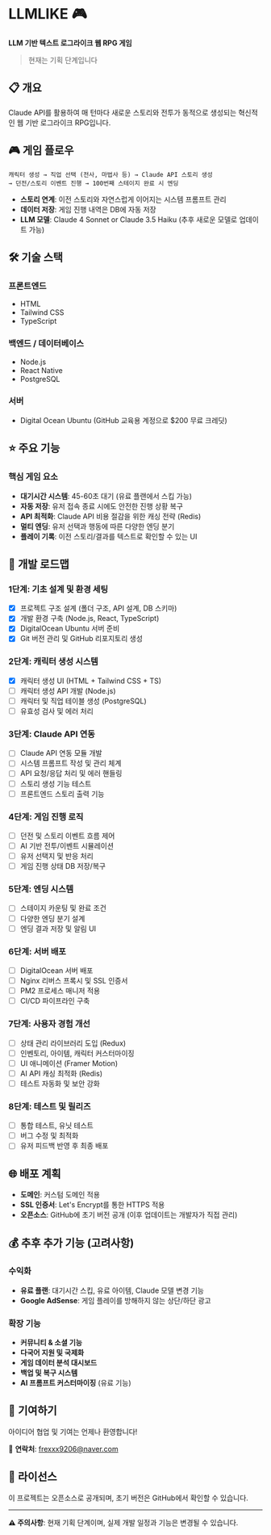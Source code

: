  # LLMLIKE 🎮

**LLM 기반 텍스트 로그라이크 웹 RPG 게임**

> 현재는 기획 단계입니다

## 📋 개요

Claude API를 활용하여 매 턴마다 새로운 스토리와 전투가 동적으로 생성되는 혁신적인 웹 기반 로그라이크 RPG입니다.

## 🎮 게임 플로우

```
캐릭터 생성 → 직업 선택 (전사, 마법사 등) → Claude API 스토리 생성 
→ 던전/스토리 이벤트 진행 → 100번째 스테이지 완료 시 엔딩
```

- **스토리 연계**: 이전 스토리와 자연스럽게 이어지는 시스템 프롬프트 관리
- **데이터 저장**: 게임 진행 내역은 DB에 자동 저장
- **LLM 모델**: Claude 4 Sonnet or Claude 3.5 Haiku (추후 새로운 모델로 업데이트 가능)

## 🛠 기술 스택

### 프론트엔드
- HTML
- Tailwind CSS
- TypeScript

### 백엔드 / 데이터베이스
- Node.js
- React Native
- PostgreSQL

### 서버
- Digital Ocean Ubuntu (GitHub 교육용 계정으로 $200 무료 크레딧)

## ⭐ 주요 기능

### 핵심 게임 요소
- **대기시간 시스템**: 45-60초 대기 (유료 플랜에서 스킵 가능)
- **자동 저장**: 유저 접속 종료 시에도 안전한 진행 상황 복구
- **API 최적화**: Claude API 비용 절감을 위한 캐싱 전략 (Redis)
- **멀티 엔딩**: 유저 선택과 행동에 따른 다양한 엔딩 분기
- **플레이 기록**: 이전 스토리/결과를 텍스트로 확인할 수 있는 UI

## 🚀 개발 로드맵

### 1단계: 기초 설계 및 환경 세팅
- [x] 프로젝트 구조 설계 (폴더 구조, API 설계, DB 스키마)
- [x] 개발 환경 구축 (Node.js, React, TypeScript)
- [x] DigitalOcean Ubuntu 서버 준비
- [x] Git 버전 관리 및 GitHub 리포지토리 생성

### 2단계: 캐릭터 생성 시스템
- [x] 캐릭터 생성 UI (HTML + Tailwind CSS + TS)
- [ ] 캐릭터 생성 API 개발 (Node.js)
- [ ] 캐릭터 및 직업 테이블 생성 (PostgreSQL)
- [ ] 유효성 검사 및 에러 처리

### 3단계: Claude API 연동
- [ ] Claude API 연동 모듈 개발
- [ ] 시스템 프롬프트 작성 및 관리 체계
- [ ] API 요청/응답 처리 및 에러 핸들링
- [ ] 스토리 생성 기능 테스트
- [ ] 프론트엔드 스토리 출력 기능

### 4단계: 게임 진행 로직
- [ ] 던전 및 스토리 이벤트 흐름 제어
- [ ] AI 기반 전투/이벤트 시뮬레이션
- [ ] 유저 선택지 및 반응 처리
- [ ] 게임 진행 상태 DB 저장/복구

### 5단계: 엔딩 시스템
- [ ] 스테이지 카운팅 및 완료 조건
- [ ] 다양한 엔딩 분기 설계
- [ ] 엔딩 결과 저장 및 알림 UI

### 6단계: 서버 배포
- [ ] DigitalOcean 서버 배포
- [ ] Nginx 리버스 프록시 및 SSL 인증서
- [ ] PM2 프로세스 매니저 적용
- [ ] CI/CD 파이프라인 구축

### 7단계: 사용자 경험 개선
- [ ] 상태 관리 라이브러리 도입 (Redux)
- [ ] 인벤토리, 아이템, 캐릭터 커스터마이징
- [ ] UI 애니메이션 (Framer Motion)
- [ ] AI API 캐싱 최적화 (Redis)
- [ ] 테스트 자동화 및 보안 강화

### 8단계: 테스트 및 릴리즈
- [ ] 통합 테스트, 유닛 테스트
- [ ] 버그 수정 및 최적화
- [ ] 유저 피드백 반영 후 최종 배포

## 🌐 배포 계획

- **도메인**: 커스텀 도메인 적용
- **SSL 인증서**: Let's Encrypt를 통한 HTTPS 적용
- **오픈소스**: GitHub에 초기 버전 공개 (이후 업데이트는 개발자가 직접 관리)

## 💰 추후 추가 기능 (고려사항)

### 수익화
- **유료 플랜**: 대기시간 스킵, 유료 아이템, Claude 모델 변경 기능
- **Google AdSense**: 게임 플레이를 방해하지 않는 상단/하단 광고

### 확장 기능
- **커뮤니티 & 소셜 기능**
- **다국어 지원 및 국제화**
- **게임 데이터 분석 대시보드**
- **백업 및 복구 시스템**
- **AI 프롬프트 커스터마이징** (유료 기능)

## 🤝 기여하기

아이디어 협업 및 기여는 언제나 환영합니다!

📧 **연락처**: frexxx9206@naver.com

## 📄 라이선스

이 프로젝트는 오픈소스로 공개되며, 초기 버전은 GitHub에서 확인할 수 있습니다.

---

**⚠️ 주의사항**: 현재 기획 단계이며, 실제 개발 일정과 기능은 변경될 수 있습니다.